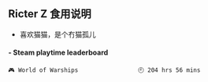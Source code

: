 ## Ricter Z 食用说明
- 喜欢猫猫，是个冇猫孤儿

<!-- steam-box start -->
#### - Steam playtime leaderboard
```text
🎮 World of Warships                 🕘 204 hrs 56 mins
```
<!-- Powered by https://github.com/YouEclipse/steam-box . -->
<!-- steam-box end -->

